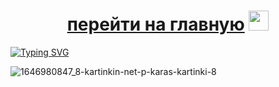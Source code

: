 <h1 align="center"><a href="https://dima455689.github.io/glavnaia/" target="_blank"> перейти на главную</a> 
<img src="https://dima455689.github.io/ctrl-c_ctrl-v/" height="32"/></h1>


 <!---Пример кода-->
[![Typing SVG](https://readme-typing-svg.herokuapp.com?color=%2336BCF7&lines=uchi+kuzbass)](https://git.io/typing-svg)

![1646980847_8-kartinkin-net-p-karas-kartinki-8](https://github.com/dima455689/-/assets/149286404/25cf2d22-39d3-4542-abc5-e2edc167e807)



